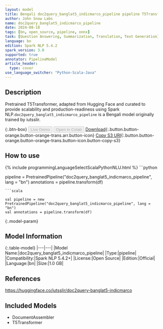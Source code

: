 ```yaml
---
layout: model
title: Bengali doc2query_banglat5_indicmarco_pipeline pipeline T5Transformer from iutsslir
author: John Snow Labs
name: doc2query_banglat5_indicmarco_pipeline
date: 2024-08-18
tags: [bn, open_source, pipeline, onnx]
task: [Question Answering, Summarization, Translation, Text Generation]
language: bn
edition: Spark NLP 5.4.2
spark_version: 3.0
supported: true
annotator: PipelineModel
article_header:
  type: cover
use_language_switcher: "Python-Scala-Java"
---
```


## Description

Pretrained T5Transformer, adapted from Hugging Face and curated to provide scalability and production-readiness using Spark NLP.`doc2query_banglat5_indicmarco_pipeline` is a Bengali model originally trained by iutsslir.

{:.btn-box}
<button class="button button-orange" disabled>Live Demo</button>
<button class="button button-orange" disabled>Open in Colab</button>
[Download](https://s3.amazonaws.com/auxdata.johnsnowlabs.com/public/models/doc2query_banglat5_indicmarco_pipeline_bn_5.4.2_3.0_1723983088076.zip){:.button.button-orange.button-orange-trans.arr.button-icon}
[Copy S3 URI](s3://auxdata.johnsnowlabs.com/public/models/doc2query_banglat5_indicmarco_pipeline_bn_5.4.2_3.0_1723983088076.zip){:.button.button-orange.button-orange-trans.button-icon.button-copy-s3}

## How to use



<div class="tabs-box" markdown="1">
{% include programmingLanguageSelectScalaPythonNLU.html %}
```python

pipeline = PretrainedPipeline("doc2query_banglat5_indicmarco_pipeline", lang = "bn")
annotations =  pipeline.transform(df)   

```
```scala

val pipeline = new PretrainedPipeline("doc2query_banglat5_indicmarco_pipeline", lang = "bn")
val annotations = pipeline.transform(df)

```
</div>

{:.model-param}
## Model Information

{:.table-model}
|---|---|
|Model Name:|doc2query_banglat5_indicmarco_pipeline|
|Type:|pipeline|
|Compatibility:|Spark NLP 5.4.2+|
|License:|Open Source|
|Edition:|Official|
|Language:|bn|
|Size:|1.0 GB|

## References

https://huggingface.co/iutsslir/doc2query-banglat5-indicmarco

## Included Models

- DocumentAssembler
- T5Transformer